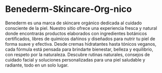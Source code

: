 # Benederm-Skincare-Org-nico
Benederm es una marca de skincare orgánico dedicada al cuidado consciente de la piel. Nuestro sitio ofrece una experiencia fresca y natural donde encontrarás productos elaborados con ingredientes botánicos certificados, libres de químicos dañinos y diseñados para nutrir tu piel de forma suave y efectiva. Desde cremas hidratantes hasta tónicos veganos, cada fórmula está pensada para brindarte bienestar, belleza y equilibrio, con respeto por la naturaleza.
Descubre rutinas naturales, consejos de cuidado facial y soluciones personalizadas para una piel saludable y radiante, todo en un solo lugar.
